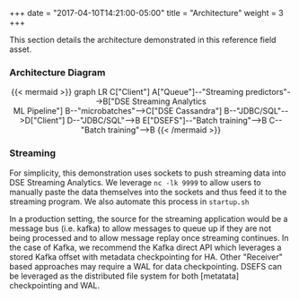 +++
date = "2017-04-10T14:21:00-05:00"
title = "Architecture"
weight = 3
+++

This section details the architecture demonstrated in this reference field asset.

### Architecture Diagram

<div title="rendered dynamically" align="middle">
{{< mermaid >}}
graph LR
C["Client"]
A["Queue"]--"Streaming predictors"-->B["DSE Streaming Analytics <br/>ML Pipeline"]
B--"microbatches"-->C["DSE Cassandra"]
B--"JDBC/SQL"-->D["Client"]
D--"JDBC/SQL"-->B
E["DSEFS"]--"Batch training"-->B
C--"Batch training"-->B
{{< /mermaid >}}
</div>

### Streaming

For simplicity, this demonstration uses sockets to push streaming data into DSE Streaming Analytics. We leverage `nc -lk 9999` to allow users to manually paste the data themselves into the sockets and thus feed it to the streaming program. We also automate this process in `startup.sh`

In a production setting, the source for the streaming application would be a message bus (i.e. kafka) to allow messages to queue up if they are not being processed and to allow message replay once streaming continues. In the case of Kafka, we recommend the Kafka direct API which leverages a stored Kafka offset with metadata checkpointing for HA. Other "Receiver" based approaches may require a WAL for data checkpointing. DSEFS can be leveraged as the distributed file system for both [metatata] checkpointing and WAL.
